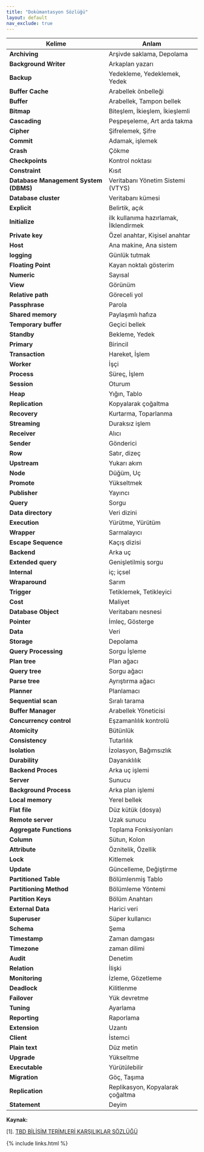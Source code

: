 ```yaml
---
title: "Dokümantasyon Sözlüğü"
layout: default
nav_exclude: true
---
```


<div class="datatable-begin"></div>

Kelime | Anlam |
------- | ------------|
**Archiving** | Arşivde saklama, Depolama |
**Background Writer** | Arkaplan yazarı |
**Backup** | Yedekleme, Yedeklemek, Yedek |
**Buffer Cache** | Arabellek önbelleği |
**Buffer** | Arabellek, Tampon bellek |
**Bitmap** | Biteşlem, İkieşlem, İkieşlemli |
**Cascading** | Peşpeşeleme, Art arda takma |
**Cipher** | Şifrelemek, Şifre |
**Commit** | Adamak, işlemek |
**Crash** | Çökme |
**Checkpoints** | Kontrol noktası |
**Constraint** | Kısıt |
**Database Management System (DBMS)** | Veritabanı Yönetim Sistemi (VTYS) |
**Database cluster** | Veritabanı kümesi |
**Explicit** | Belirtik, açık |
**Initialize** | ilk kullanıma hazırlamak, İlklendirmek |
**Private key** | Özel anahtar, Kişisel anahtar |
**Host** | Ana makine, Ana sistem |
**logging** | Günlük tutmak |
**Floating Point** | Kayan noktalı gösterim |
**Numeric** | Sayısal |
**View** | Görünüm |
**Relative path** | Göreceli yol |
**Passphrase** | Parola |
**Shared memory** | Paylaşımlı hafıza |
**Temporary buffer** | Geçici bellek |
**Standby** | Bekleme, Yedek |
**Primary** | Birincil |
**Transaction** | Hareket, İşlem |
**Worker** | İşçi |
**Process** | Süreç, İşlem |
**Session** | Oturum |
**Heap** | Yığın, Tablo |
**Replication** | Kopyalarak çoğaltma |
**Recovery** | Kurtarma, Toparlanma |
**Streaming** | Duraksız işlem |
**Receiver** | Alıcı |
**Sender** | Gönderici |
**Row** | Satır, dizeç |
**Upstream** | Yukarı akım |
**Node** | Düğüm, Uç |
**Promote** | Yükseltmek |
**Publisher** | Yayıncı |
**Query** | Sorgu |
**Data directory** | Veri dizini |
**Execution** | Yürütme, Yürütüm |
**Wrapper** | Sarmalayıcı |
**Escape Sequence** | Kaçış dizisi |
**Backend** | Arka uç |
**Extended query** | Genişletilmiş sorgu |
**Internal** | iç; içsel |
**Wraparound** | Sarım |
**Trigger** | Tetiklemek, Tetikleyici |
**Cost** | Maliyet |
**Database Object** | Veritabanı nesnesi |
**Pointer** | İmleç, Gösterge |
**Data** | Veri |
**Storage** | Depolama |
**Query Processing** | Sorgu İşleme |
**Plan tree** | Plan ağacı |
**Query tree** | Sorgu ağacı |
**Parse tree** | Ayrıştırma ağacı |
**Planner** | Planlamacı |
**Sequential scan** | Sıralı tarama |
**Buffer Manager** | Arabellek Yöneticisi |
**Concurrency control** | Eşzamanlılık kontrolü |
**Atomicity** | Bütünlük |
**Consistency** | Tutarlılık |
**Isolation** | İzolasyon, Bağımsızlık |
**Durability** | Dayanıklılık |
**Backend Proces** | Arka uç işlemi |
**Server** | Sunucu |
**Background Process** | Arka plan işlemi |
**Local memory** | Yerel bellek |
**Flat file** | Düz kütük (dosya) |
**Remote server** | Uzak sunucu |
**Aggregate Functions** | Toplama Fonksiyonları |
**Column** | Sütun, Kolon |
**Attribute** | Öznitelik, Özellik |
**Lock** | Kitlemek |
**Update** | Güncelleme, Değiştirme |
**Partitioned Table** | Bölümlenmiş Tablo |
**Partitioning Method** | Bölümleme Yöntemi |
**Partition Keys** | Bölüm Anahtarı |
**External Data** | Harici veri |
**Superuser** | Süper kullanıcı |
**Schema** | Şema |
**Timestamp** | Zaman damgası |
**Timezone** | zaman dilimi |
**Audit** | Denetim |
**Relation** | İlişki |
**Monitoring** | İzleme, Gözetleme |
**Deadlock** | Kilitlenme |
**Failover** | Yük devretme |
**Tuning** | Ayarlama |
**Reporting** | Raporlama |
**Extension** | Uzantı |
**Client** | İstemci |
**Plain text** | Düz metin |
**Upgrade** | Yükseltme |
**Executable** | Yürütülebilir |
**Migration** | Göç, Taşıma |
**Replication** | Replikasyon, Kopyalarak çoğaltma |
**Statement** | Deyim |

<div class="datatable-end"></div>

**Kaynak:**

[1]. [TBD BİLİŞİM TERİMLERİ KARŞILIKLAR SÖZLÜĞÜ](https://eski.tbd.org.tr/index.php?sayfa=sozluk&mi1&tipi=ara&harf=A&arama=statement)

{% include links.html %}
